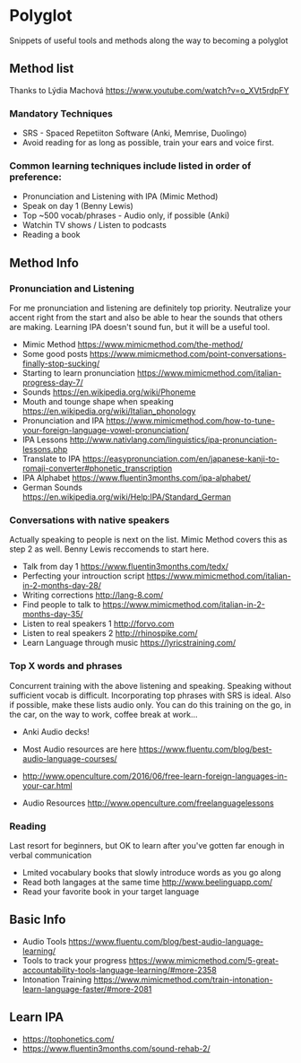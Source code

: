 # Polyglot
Snippets of useful tools and methods along the way to becoming a polyglot

## Method list
Thanks to Lýdia Machová https://www.youtube.com/watch?v=o_XVt5rdpFY

### Mandatory Techniques
- SRS - Spaced Repetiiton Software (Anki, Memrise, Duolingo)
- Avoid reading for as long as possible, train your ears and voice first.

### Common learning techniques include listed in order of preference:
- Pronunciation and Listening with IPA (Mimic Method)
- Speak on day 1 (Benny Lewis)
- Top ~500 vocab/phrases - Audio only, if possible (Anki)
- Watchin TV shows / Listen to podcasts
- Reading a book

## Method Info

### Pronunciation and Listening
For me pronunciation and listening are definitely top priority. Neutralize your accent right from the start and also be able to hear the sounds that others are making. Learning IPA doesn't sound fun, but it will be a useful tool.

- Mimic Method https://www.mimicmethod.com/the-method/
- Some good posts https://www.mimicmethod.com/point-conversations-finally-stop-sucking/
- Starting to learn pronunciation https://www.mimicmethod.com/italian-progress-day-7/
- Sounds https://en.wikipedia.org/wiki/Phoneme
- Mouth and tounge shape when speaking https://en.wikipedia.org/wiki/Italian_phonology
- Pronunciation and IPA https://www.mimicmethod.com/how-to-tune-your-foreign-language-vowel-pronunciation/
- IPA Lessons http://www.nativlang.com/linguistics/ipa-pronunciation-lessons.php
- Translate to IPA https://easypronunciation.com/en/japanese-kanji-to-romaji-converter#phonetic_transcription
- IPA Alphabet https://www.fluentin3months.com/ipa-alphabet/
- German Sounds https://en.wikipedia.org/wiki/Help:IPA/Standard_German

### Conversations with native speakers
Actually speaking to people is next on the list. Mimic Method covers this as step 2 as well. Benny Lewis reccomends to start here.

- Talk from day 1 https://www.fluentin3months.com/tedx/
- Perfecting your introuction script https://www.mimicmethod.com/italian-in-2-months-day-28/
- Writing corrections http://lang-8.com/
- Find people to talk to https://www.mimicmethod.com/italian-in-2-months-day-35/
- Listen to real speakers 1 http://forvo.com
- Listen to real speakers 2 http://rhinospike.com/
- Learn Language through music https://lyricstraining.com/

### Top X words and phrases
Concurrent training with the above listening and speaking. Speaking without sufficient vocab is difficult. Incorporating top phrases with SRS is ideal. Also if possible, make these lists audio only. You can do this training on the go, in the car, on the way to work, coffee break at work...

- Anki Audio decks! 
- Most Audio resources are here https://www.fluentu.com/blog/best-audio-language-courses/

- http://www.openculture.com/2016/06/free-learn-foreign-languages-in-your-car.html
- Audio Resources http://www.openculture.com/freelanguagelessons

### Reading
Last resort for beginners, but OK to learn after you've gotten far enough in verbal communication

- Lmited vocabulary books that slowly introduce words as you go along
- Read both langages at the same time http://www.beelinguapp.com/
- Read your favorite book in your target language

## Basic Info

- Audio Tools https://www.fluentu.com/blog/best-audio-language-learning/
- Tools to track your progress https://www.mimicmethod.com/5-great-accountability-tools-language-learning/#more-2358
- Intonation Training https://www.mimicmethod.com/train-intonation-learn-language-faster/#more-2081

## Learn IPA

- https://tophonetics.com/
- https://www.fluentin3months.com/sound-rehab-2/


